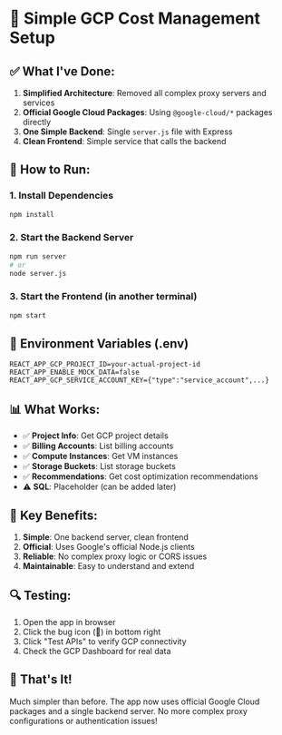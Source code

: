 # 🎯 Simple GCP Cost Management Setup

## ✅ **What I've Done:**

1. **Simplified Architecture**: Removed all complex proxy servers and services
2. **Official Google Cloud Packages**: Using `@google-cloud/*` packages directly
3. **One Simple Backend**: Single `server.js` file with Express
4. **Clean Frontend**: Simple service that calls the backend

## 🚀 **How to Run:**

### 1. Install Dependencies
```bash
npm install
```

### 2. Start the Backend Server
```bash
npm run server
# or
node server.js
```

### 3. Start the Frontend (in another terminal)
```bash
npm start
```

## 🔧 **Environment Variables (.env)**

```env
REACT_APP_GCP_PROJECT_ID=your-actual-project-id
REACT_APP_ENABLE_MOCK_DATA=false
REACT_APP_GCP_SERVICE_ACCOUNT_KEY={"type":"service_account",...}
```

## 📊 **What Works:**

- ✅ **Project Info**: Get GCP project details
- ✅ **Billing Accounts**: List billing accounts
- ✅ **Compute Instances**: Get VM instances
- ✅ **Storage Buckets**: List storage buckets
- ✅ **Recommendations**: Get cost optimization recommendations
- ⚠️ **SQL**: Placeholder (can be added later)

## 🎯 **Key Benefits:**

1. **Simple**: One backend server, clean frontend
2. **Official**: Uses Google's official Node.js clients
3. **Reliable**: No complex proxy logic or CORS issues
4. **Maintainable**: Easy to understand and extend

## 🔍 **Testing:**

1. Open the app in browser
2. Click the bug icon (🐛) in bottom right
3. Click "Test APIs" to verify GCP connectivity
4. Check the GCP Dashboard for real data

## 🎉 **That's It!**

Much simpler than before. The app now uses official Google Cloud packages and a single backend server. No more complex proxy configurations or authentication issues!
